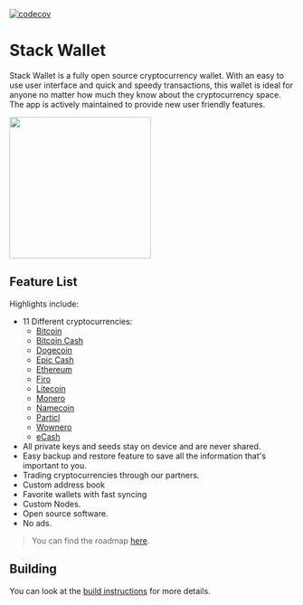 [![codecov](https://codecov.io/gh/cypherstack/stack_wallet/branch/main/graph/badge.svg?token=PM1N56UTEW)](https://codecov.io/gh/cypherstack/stack_wallet)

# Stack Wallet
Stack Wallet is a fully open source cryptocurrency wallet. With an easy to use user interface and quick and speedy transactions, this wallet is ideal for anyone no matter how much they know about the cryptocurrency space. The app is actively maintained to provide new user friendly features.

<a href="https://play.google.com/store/apps/details?id=com.cypherstack.stackwallet">
<img width="250px" src="https://play.google.com/intl/en_us/badges/static/images/badges/en_badge_web_generic.png"></img>
</a>

## Feature List

Highlights include:
- 11 Different cryptocurrencies:
    - [Bitcoin](https://bitcoin.org/en/)
    - [Bitcoin Cash](https://bch.info/en/)
    - [Dogecoin](https://dogecoin.com/)
    - [Epic Cash](https://linktr.ee/epiccash)
    - [Ethereum](https://ethereum.org/en/)
    - [Firo](https://firo.org/)
    - [Litecoin](https://litecoin.org/)
    - [Monero](https://www.getmonero.org/)
    - [Namecoin](https://www.namecoin.org/)
    - [Particl](https://particl.io/)
    - [Wownero](https://wownero.org/)
    - [eCash](https://e.cash/)
- All private keys and seeds stay on device and are never shared.
- Easy backup and restore feature to save all the information that's important to you.
- Trading cryptocurrencies through our partners.
- Custom address book
- Favorite wallets with fast syncing
- Custom Nodes.
- Open source software.
- No ads.

> You can find the roadmap [here](docs/roadmap.md).

## Building

You can look at the [build instructions](docs/building.md) for more details.
